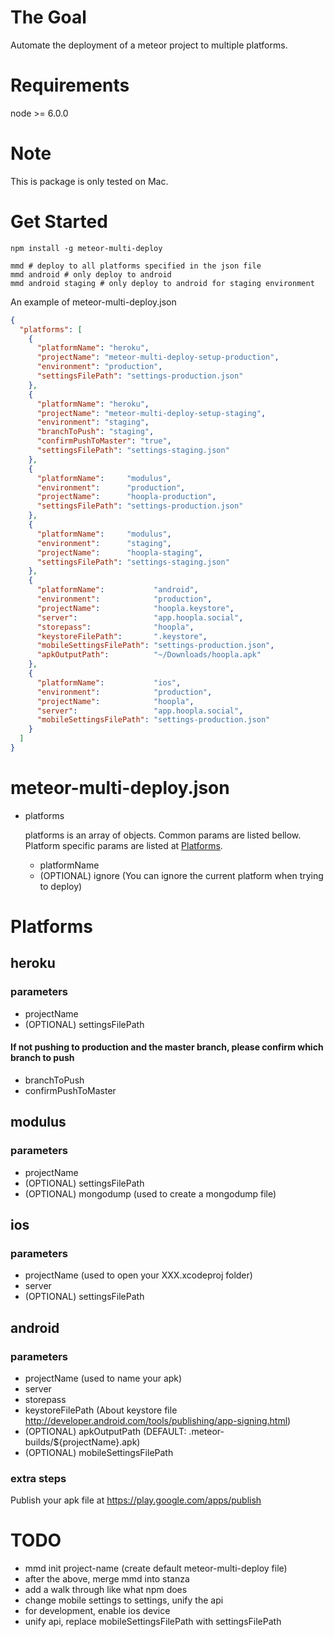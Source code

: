 # The Goal
Automate the deployment of a meteor project to multiple platforms.

# Requirements
node >= 6.0.0

# Note
This is package is only tested on Mac.

# Get Started
```
npm install -g meteor-multi-deploy
```

```
mmd # deploy to all platforms specified in the json file
mmd android # only deploy to android
mmd android staging # only deploy to android for staging environment
```

An example of meteor-multi-deploy.json
```json
{
  "platforms": [
    {
      "platformName": "heroku",
      "projectName": "meteor-multi-deploy-setup-production",
      "environment": "production",
      "settingsFilePath": "settings-production.json"
    },
    {
      "platformName": "heroku",
      "projectName": "meteor-multi-deploy-setup-staging",
      "environment": "staging",
      "branchToPush": "staging",
      "confirmPushToMaster": "true",
      "settingsFilePath": "settings-staging.json"
    },
    {
      "platformName":     "modulus",
      "environment":      "production",
      "projectName":      "hoopla-production",
      "settingsFilePath": "settings-production.json"
    },
    {
      "platformName":     "modulus",
      "environment":      "staging",
      "projectName":      "hoopla-staging",
      "settingsFilePath": "settings-staging.json"
    },
    {
      "platformName":           "android",
      "environment":            "production",
      "projectName":            "hoopla.keystore",
      "server":                 "app.hoopla.social",
      "storepass":              "hoopla",
      "keystoreFilePath":       ".keystore",
      "mobileSettingsFilePath": "settings-production.json",
      "apkOutputPath":          "~/Downloads/hoopla.apk"
    },
    {
      "platformName":           "ios",
      "environment":            "production",
      "projectName":            "hoopla",
      "server":                 "app.hoopla.social",
      "mobileSettingsFilePath": "settings-production.json"
    }
  ]
}
```

# meteor-multi-deploy.json
- platforms

  platforms is an array of objects. Common params are listed bellow.
  Platform specific params are listed at [Platforms](#platforms).
  - platformName
  - (OPTIONAL) ignore
    (You can ignore the current platform when trying to deploy)

# Platforms<a name="platforms"></a>

## heroku

### parameters
- projectName
- (OPTIONAL) settingsFilePath

#### If not pushing to production and the master branch, please confirm which branch to push
- branchToPush
- confirmPushToMaster

## modulus

### parameters
- projectName
- (OPTIONAL) settingsFilePath
- (OPTIONAL) mongodump
  (used to create a mongodump file)

## ios

### parameters
- projectName
  (used to open your XXX.xcodeproj folder)
- server
- (OPTIONAL) settingsFilePath

## android

### parameters
- projectName
  (used to name your apk)
- server
- storepass
- keystoreFilePath
  (About keystore file http://developer.android.com/tools/publishing/app-signing.html)
- (OPTIONAL) apkOutputPath (DEFAULT: .meteor-builds/${projectName}.apk)
- (OPTIONAL) mobileSettingsFilePath

### extra steps
Publish your apk file at https://play.google.com/apps/publish

# TODO
- mmd init project-name (create default meteor-multi-deploy file)
- after the above, merge mmd into stanza
- add a walk through like what npm does
- change mobile settings to settings, unify the api
- for development, enable ios device
- unify api, replace mobileSettingsFilePath with settingsFilePath
